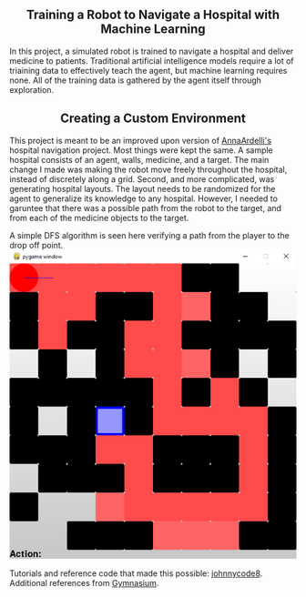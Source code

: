 <a name="readme-top"></a>

<h2 align="center">Training a Robot to Navigate a Hospital with Machine Learning</h2>

In this project, a simulated robot is trained to navigate a hospital and deliver medicine to patients. Traditional artificial intelligence models require a lot of triaining data to effectively teach the agent, but machine learning requires none. All of the training data is gathered by the agent itself through exploration.

<h2 align="center">Creating a Custom Environment</h2>

This project is meant to be an improved upon version of [AnnaArdelli's](https://github.com/annanardelli/srp2023/tree/master) hospital navigation project. Most things were kept the same. A sample hospital consists of an agent, walls, medicine, and a target. The main change I made was making the robot move freely throughout the hospital, instead of discretely along a grid. Second, and more complicated, was generating hospital layouts. The layout needs to be randomized for the agent to generalize its knowledge to any hospital. However, I needed to garuntee that there was a possible path from the robot to the target, and from each of the medicine objects to the target. 

A simple DFS algorithm is seen here verifying a path from the player to the drop off point.
![DFS_example](https://github.com/jsonfrench/SRP2024-Hospital-Navigation/blob/master/images/dfs%20example%207.png)

Tutorials and reference code that made this possible: [johnnycode8](https://github.com/johnnycode8).
Additional references from [Gymnasium](https://github.com/Farama-Foundation/Gymnasium/tree/main).